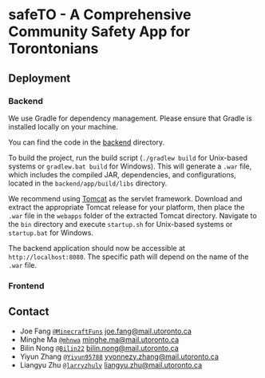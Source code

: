 # safeTO - A Comprehensive Community Safety App for Torontonians

## Deployment

### Backend

We use Gradle for dependency management. Please ensure that Gradle is installed locally on your machine.

You can find the code in the [backend](backend) directory.

To build the project, run the build script (`./gradlew build` for Unix-based systems or `gradlew.bat build` for Windows). This will generate a `.war` file, which includes the compiled JAR, dependencies, and configurations, located in the `backend/app/build/libs` directory.

We recommend using [Tomcat](https://tomcat.apache.org/) as the servlet framework. Download and extract the appropriate Tomcat release for your platform, then place the `.war` file in the `webapps` folder of the extracted Tomcat directory. Navigate to the `bin` directory and execute `startup.sh` for Unix-based systems or `startup.bat` for Windows.

The backend application should now be accessible at `http://localhost:8080`. The specific path will depend on the name of the `.war` file.

### Frontend

## Contact

* Joe Fang [`@MinecraftFuns`](https://github.com/MinecraftFuns) <joe.fang@mail.utoronto.ca>
* Minghe Ma [`@mhnwa`](https://github.com/mhnwa) <minghe.ma@mail.utoronto.ca>
* Bilin Nong [`@Bilin22`](https://github.com/Bilin22)
 <bilin.nong@mail.utoronto.ca>
* Yiyun Zhang [`@Yiyun95788`](https://github.com/Yiyun95788) <yvonnezy.zhang@mail.utoronto.ca>
* Liangyu Zhu [`@larryzhuly`](https://github.com/larryzhuly) <liangyu.zhu@mail.utoronto.ca>

